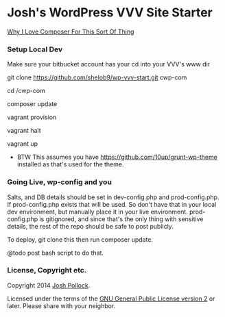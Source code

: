 Josh's WordPress VVV Site Starter
================================

[Why I Love Composer For This Sort Of Thing](http://joshpress.net/blog/using-composer-increase-wordpress-development-powers/)


### Setup Local Dev

Make sure your bitbucket account has your 
cd into your VVV's www dir

git clone https://github.com/shelob9/wp-vvv-start.git cwp-com


cd <whatever>/cwp-com

composer update

vagrant provision

vagrant halt

vagrant up

* BTW This assumes you have https://github.com/10up/grunt-wp-theme installed as that's used for the theme.

### Going Live, wp-config and you
Salts, and DB details should be set in dev-config.php and prod-config.php. If prod-config.php exists that will be used. So don't have that in your local dev environment, but manually place it in your live environment. prod-config.php is gitignored, and since that's the only thing with sensitive details, the rest of the repo should be safe to post publicly.

To deploy, git clone this then run composer update.

@todo post bash script to do that.

### License, Copyright etc.
Copyright 2014 [Josh Pollock](http://JoshPress.net).

Licensed under the terms of the [GNU General Public License version 2](http://www.gnu.org/licenses/gpl-2.0.html) or later. Please share with your neighbor.

